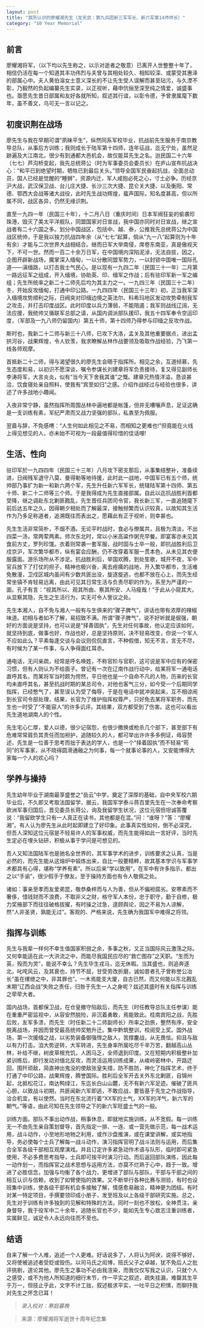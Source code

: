 ```yaml
---
layout: post
title: "我所认识的廖耀湘先生（龙天武：第九兵团新三军军长、新六军第14师师长）"
category: "10 Year Memorial"
---
```



## 前言

廖耀湘将军，（以下均以先生称之，以示对逝者之敬意）已离开人世整整十年了，相信仍活在每一个知道其丰功伟烈与夫曾与其相处较久、相知较深、或蒙受其惠泽的部属心中。夫人黄伯溶女士意义深长的不让先生受人误解而甚至玷污，与久湮不彰，乃毅然的负起编纂先生实录，以正视听，藉申伉俪至深至纯之情爱，诚盛事也。亟愿先生昔日部属和友好各就所知，叙述其行谊，以彰令德，予曾隶属麾下数年，虽不善文，乌可无一言以记之。



## 初度识荆在战场

廖先生与我在早期可谓“夙昧平生”，纵然同系军校毕业，抗战前先生服务于南京教导总队，从事后方训练；我则成长于陆军第十四师，连年征战，迄无宁处，虽然足跡遍及大江南北，很少有到通都大邑机会，故仅能耳先生之名。迨民国二十六年（七七）芦沟桥变起，我先总统蒋公（时为军事委员会委员长）在庐山宣布抗战决心：“和平已到绝望时期，牺牲已到最后关头。”领导全国军民奋起抗战，全面总动员，国人已经是觉醒的“睡狮”，资源内迁，军人咸抱必死之心，寸土必争。历经京沪大战，武汉保卫战、台儿庄大捷、长沙三次大捷、昆仑关大捷、以及衡阳、常德、鄂西大会战等诸大战役，此时先生战功辉煌，蜚声国际，知名度甚高，但以所属不同，战区各异，仍然无缘识荆。

直至一九四一年（民国三十年），十二月八日（重庆时间）日本军阀狂妄的偷袭珍珠港，毁灭了美太平洋舰队，同盟国家对日宣战，我中国亦同时对日宣战，继之宣战者有二十六国之多。划分中国战区，包括中、越、泰，公推我先总统蒋公为中国战区统帅，于是我以独力抗战四年余（从“七七”起算，倘从“九一八”起算则为十年有余）才能与二次世界大战相结合。继而日军大举南侵，席卷东南亚，真是傲视天下，不可一世。然而一百二十余万日军，在中国境内深陷泥淖，无法自拔，因之，企图开辟新战场，魔掌深入缅甸，一以分散同盟军势力，一以封锁中国唯一国际孔道——滇缅路，以打击我士气民心。是以现有一九四二年（民国三十一年）二月第一路远征军之组成，开入缅境，协助英、印、缅军之作战；后有驻印军新一军之编组；先生所统率之新二十二师先后均为其主力之一。一九四三年（民国三十二年）冬，开始反攻缅甸，打通中印公路。一九四四年（民国三十三年）初，正当我军深入缅境攻势顺利之际，日阀突对印缅边境之英法尔、科希玛地区发动攻势牵制我军之攻击，并打击印度战区。此时印度以兵力薄弱，不能阻遏；我军则战线辽阔，无法应援，我统帅又循联军总部之请，从国内调派部队援印，我五十四军奉令空运印度，（军部及一九八师仍留国内）第五十师，第十四师乃得参与印缅之反攻作战。

斯时也，我新二十二师与新三十八师，巳攻下大洛，孟关及其他重要据点，进出孟拱河谷，战果辉煌，令人钦羡，我求瞭解丛林作战要领及吸取作战经验，乃飞第一线各师观摩。

首抵新二十二师，得与渴望很久的廖先生会晤于指挥所。相见之余，互道倾慕，先生态度和易，以初识不愿深谈，嘱令参谋长刘建章将军负责接待，复又得见副师长李涛将军，大言炎炎，似有“当今天下舍我其谁”之慨。建章兄热情洋溢，恳谈甚洽，饮食寝处亲自照料，使我有“宾至如归”之感。介绍作战经过与经验也很多，讲述了许多战地小趣闻。

入夜非常宁静，虽然指挥所周围丛林中遍地都是帐篷，但并无嘈嚷声息，足证这确是一支训练有素，军纪严肃而又战力坚强的部队，私衷至为佩服。

翌晨与辞，不免感喟：“人生何如此相见之不易，而相知之更难也!”但竟能在火线上得见想见的人，亦未始不可视为一段最值得珍惜的佳话哩!



## 生活、性向

驻印军於一九四四年（民国三十三年）八月攻下密支那后，从事集结整补，准备续进，日阀残军退守八莫、曼得勒等地待援，此时此一战地，中国军已有五个师，统帅部乃事扩为新一和新六两个军，先生升任新六军军长，统辖陆军第十四师、第五十师、新二十二师等三个师。于是我得成为先生直接部属。自此以迄抗战胜利首都受降，继之调赴东北剿匪戡乱，先生晋任兵团司令官，我长新三军，一直追随麾下前后达五年之久，因得朝夕相处而了解最深，接触频繁而认识较真，以故知其生活作为乃多足称道者，追溯既往而表出之，愿藉此有正于视听，则幸甚也。

先生生活非常简朴，不烟不酒。无论平时战时，食必与僚属共，且极为清淡，不出四菜一汤，常两荤两素。师次东北时，常以小米高粱作粥充早餐。即宴客亦未见其食前方丈，罗列珍馐。衣着则常袭一套军服，战时固与士卒一般，即抗战胜利后卫戍京沪，军次繁华都市，纵有宴会应酬，仍不改穿着军服一贯本色，从未见其衣便服露面。游乐场所从不涉足。抗战胜利后，举国欢腾，到处笙歌，城开不夜，军中官兵放下了打仗的担子，精神也极兴奋，离去疮痍的战地，开入繁华都市，生活难免散漫，卫戍区城内虽间有少数共匪出没，旋逐旋逃，也都不放在心上，而先生经常坐镇不肯轻易远离，由此可见其日常生活与负责尽职的作为，系至为严谨的一面。孔子有言：“视其所以、观其所由、察其所安、人马瘦哉！”于此从小窥其大，从显察其隐，先生之生活行为，实无可令人訾议之处。

先生本湘人，自不免与湘人一般有与生俱来的“骤子脾气”，讲话也带有浓厚的辣椒味道。初相与者如不了解，易招致不满。所谓“骤子脾气”，说不好听就是倔强，朝好的方面说是坚持，也可以说是“择善固执”，先生对任何事故，他认定应该如何，就坚持到底，做事也好、作战也好，总是坚持原则，决不轻易改变，你说一个军人不应如此么？平素每逢交谈与会议则侃侃直言，不种假借，知无不言，言无不尽，有时候为了某一件事，与人争得面红耳赤。

通电话，无问亲疏，经常是呼名唤姓，不称官阶与官职，这可说是军中应有的保密习惯，但有人则认为不给面子。曾记有一次在辽南作战行动中，给某将军一通电话直呼其名，而某将军当时颇为愕然，平日他也是一个自命不凡的人物，历来的长官均未直呼其名，甚至抗战时期的某总司令，对他也客气三分，如今受一个后期同学指挥，已经憋气了，甚至误认为受了侮辱，于是在电话中就冲突起来，互不相谅闹到长官司令部处理，结果，长官为了维护指挥权尊严，只好免去某将军职务，而先生也一时受了“不能容人”的许多讥评。其结果，双方都受到了伤害。这也可以看出先生道地湖南人的个性。

先生宅心仁厚，爱人以德，很少记宿怨，也很少撒换或枪杀几个部下，甚至部下有危难常常肩负其责任而加袒护，追随较久的人，都可举出许许多多例证，毋容赘述，先生是一位善于思考而拙于表达的学人，也是一个“择着固执”而不轻易“苟同”的军事家，从不晓得圆滑通融之为何事，每一个就事论事的人，又安能博得大家每一个人的欢心吗？



## 学养与操持

先生幼年毕业于湖南最享盛誉之“岳云”中学，奠定了深厚的基础，自中央军校六期毕业后，不久即又考取法国留学，据云，我国军学泰斗蒋百里先生在一次奉命考察欧洲军事归国后，晋见委员长蒋公，询及我留学生状况，这位元宿但坦诚答覆说：“我留欧学生只有一人真正在读书，其他都是在混。”问：“谁呀？”答：“廖耀湘”。有人认为廖先生从此时起即建立了好印象。此事真实性如何，倒不必深究，但吾人深知这位元宿是不轻易许人的军事权威，而先生能得如此一言好评，当时先生定必在埋头钻研，积极从事于学问是可想见的。

吾人又知法国陆军也是驰名全世界的，其军事学术的进步，训练要求之认真，当是必然的，而先生能从这熔炉中锻炼出来，自比一般要精粹，故其基本学识与军事学术都具有心得，堪称“学养有素”。所以后来“学以致用”，在军中有许多指示，都出之以“手谕”，很少假手于僚友。至于操持方面也有令人敬佩之处。

诸如：事亲至孝而友爱弟昆，敬恭桑梓而与人为善，但从不偏袒腐劣。安寒素而不奢侈，惜钱财而不浪费，不取非义之财，格守军人本份，忠于职守，勤于自修，极力奖掖部下而往往破格拔擢，有时操之过急，遑顾舆论，因之不易为人谅解，然“人非圣贤，孰能无过”。客观的、严格来说，先生确为我国军中难得之将领。



## 指挥与训练

先生与我辈一样何不幸生值国家积弱之余，多事之秋，又正当国际风云激荡之际。又何幸能适在此一大洪流之中，而能尽我国民应尽的“救亡图存”之天职。“生而为英，殁而为灵”，能说不幸么？先生毕生戎马，迄无休暇。当其盛也，则追奔逐北，叱咤风云，及其衰也，持节不屈，甘受劳改折磨，诚如昔者孔子曾称誉公冶长“虽在缧绁之中，非其罪也”。一木焉能支大厦，自古已然，而又何能以东北戡乱末期“辽西会战”失败之责任，归咎于先生一人之身呢？兹述其盛时有关指挥与训练之荦荦大者。

国内战场，首都保卫战，在仓皇撤守陷敌后，而先生（时任教导总队主任参谋）能在重重严密监视中，从容安然脱险，非沉着勇敢，焉能致此。桂南宾阳之战，先胜后败，友军多溃，而先生（时任新二十二师副师长）所率之劲旅，整然有序，安全脱离战场，并因而曾受最高统帅奖勉升迁。集中黔筑整训，校阅受上奖。国外战场，第一次援缅之战，以劣势装备御强悍之敌人，苦撑鏖战，从无畏怯。抑且与敌以有力打击。洎大势逆转，大军转进，先生身率所属吃尽千辛万苦，翻越高山丛林，补给不继，树皮草根充饥，人困马乏，全师退到印度。又在短期内积极整补加紧训练后，即行发动对缅北反攻，而灵活运用训练成果，从峻岭密林中，开路迂回，围歼顽敌，简直神出鬼没的使敌张皇失措，防不胜防，神化了指挥艺术，终于打通了中印公路，战果辉煌，腾誉国际。胜利后全军开去关外东北剿匪，自锦州起，北抵松花江，南达鸭绿江，东迄长白山山麓，无不有新六军足迹。催破了匪共心胆，以致战斗初期，共匪闻新六军即逃，不敢应战，要皆基于先生之作战指导，洽合机宜，有以使然。当时在东北流行着“XX军的士气，XX军的洋气，新六军的朝气。”等语，由此可知在先生领导之下的新六军旺盛士气的一般。

训练方面。部队不事出动作战，稍事休息，即就地实施训练，从不宽假。每一训练无一不由先生亲自策划督导，首先指定一排、一连、或一营先做示范，每一战术运用，战斗动作，小至地形地物之利用，或作沙盘推演，或在课堂讲解，或实地指导，务必使每个士兵了解每一战斗动作，演习指挥官明了战斗法则与运用，而后集合全军各级干部相互观摩演戏。并且订定许多紧急动作术语与队形，临时即可紧急使用，不必多费思考指导，士兵即可按平时演习行动。而后返回部队演练，因此每一动作划一，而指挥官之战术思想与运用方法，亦莫不烂熟于心中，趋于一致。增进了必胜信念，加强与均衡了各个战力，更增进了部队与部队，干部与干部之间的相互认识与信赖，收到了如臂使指的效果。又不断举行各种比赛与测验，有时也设班集中训练，使各级干部有机会多接触了解，情感愈易融洽，精神更为团结。有时对某一特定项目，手撰要领印成小册子，发至班及以上各级干部研究实施。总之，先生对于训练有许多独到的见解和特殊的方法，同时一刻也不放松，全神贯注，亲身督导，我于役军中二十余年，追随长官也不少，能如先生专心致志注重训练者，实属鲜见，诚足令人永远向往而不至也。



## 结语

自来了解一个人难，追述一个人更难。好话说多了，人将认为阿谀，说得不够好，又将使被追述者受贬或毁伤。以司马氏之闳博，班氏父子之卓越，犹不免后人之批评挑剔，遑论其他。廖先生之事功不必由我渲染，而我仅仅写我之认识，只就个人之感受，或不为他人所知道的细行末节，作一平实之叙述，疏失挂漏，难罄其生平于万一，但技止乎此，文字不计工拙，叙述极求平实，一吐平日之积愫，而聊抒我对先生之怀念已耳！

>*录入校对：寒庭暮晚*

> 来源：廖耀湘将军逝世十周年纪念集